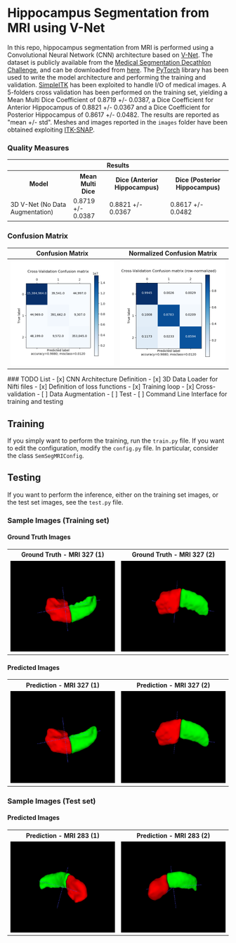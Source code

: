 # Hippocampus Segmentation from MRI using V-Net
In this repo, hippocampus segmentation from MRI is performed 
using a Convolutional Neural Network (CNN) architecture based on
[V-Net](https://arxiv.org/abs/1606.04797).
The dataset is publicly available from the 
[Medical Segmentation Decathlon Challenge](http://medicaldecathlon.com/),
and can be downloaded from 
[here](https://drive.google.com/drive/folders/1HqEgzS8BV2c7xYNrZdEAnrHk7osJJ--2).
The [PyTorch](https://pytorch.org/) library has been used to write the model architecture 
and performing the training and validation. [SimpleITK](https://simpleitk.org/) 
has been exploited to handle I/O of medical images.
A 5-folders cross validation has been performed on the training set, yielding a 
Mean Multi Dice Coefficient of 0.8719 +/- 0.0387, a Dice Coefficient for 
Anterior Hippocampus of 0.8821 +/- 0.0367 and a Dice Coefficient for 
Posterior Hippocampus of 0.8617 +/- 0.0482.
The results are reported as "mean +/- std". 
Meshes and images reported in the ```images``` folder have been obtained exploiting 
[ITK-SNAP](http://www.itksnap.org/).

### Quality Measures
<table>
<tr>
<th colspan="4">Results</th>
</tr>
<tr>
<th> Model </th>
<th> Mean Multi Dice </th>
<th> Dice (Anterior  Hippocampus) </th>
<th> Dice (Posterior Hippocampus) </th>
</tr>
<tr>
<td>3D V-Net (No Data Augmentation)</td>
<td>0.8719 +/- 0.0387</td>
<td>0.8821 +/- 0.0367</td>
<td>0.8617 +/- 0.0482</td>
</tr>
</table>

### Confusion Matrix
<table>
<tr>
<th>Confusion Matrix</th>
<th>Normalized Confusion Matrix</th>
</tr>
<tr>
<th>
<img src="images/conf_matrix_no_norm.png" alt="Confusion Matrix (Cross-validation)" width="400"/>
</th>
<th>
<img src="images/conf_matrix_normalized_row.png" alt="Normalized Confusion Matrix (Cross-validation)" width="400"/>
</th>
<tr>
</table>
### TODO List
- [x] CNN Architecture Definition
- [x] 3D Data Loader for Nifti files
- [x] Definition of loss functions
- [x] Training loop
- [x] Cross-validation
- [ ] Data Augmentation
- [ ] Test
- [ ] Command Line Interface for training and testing 

## Training
If you simply want to perform the training, run the ```train.py``` file.
If you want to edit the configuration, modify the ```config.py``` file.
In particular, consider the class ```SemSegMRIConfig```.

## Testing
If you want to perform the inference, either on the training set images, or the
test set images, see the ```test.py``` file.

### Sample Images (Training set)
#### Ground Truth Images
<table>
<tr>
<th>Ground Truth - MRI 327 (1)</th>
<th>Ground Truth - MRI 327 (2)</th>
</tr>
<tr>
<td><img src="images/327_gt_01.png" alt="Ground Truth - MRI 327 (1)" width="250"/></td>
<td><img src="images/327_gt_02.png" alt="Ground Truth - MRI 327 (2)" width="250"/></td>
</tr>
</table>

#### Predicted Images
<table>
<tr>
<th>Prediction   - MRI 327 (1)</th>
<th>Prediction   - MRI 327 (2)</th>
</tr>
<tr>
<td><img src="images/327_pred_01.png" alt="Prediction   - MRI 327 (1)" width="250"/></td>
<td><img src="images/327_pred_02.png" alt="Prediction   - MRI 327 (2)" width="250"/></td>
</tr>
</table>

### Sample Images (Test set)
#### Predicted Images
<table>
<tr>
<th>Prediction   - MRI 283 (1)</th>
<th>Prediction   - MRI 283 (2)</th>
</tr>
<tr>
<td><img src="images/283_pred_01.png" alt="Prediction   - MRI 283 (1)" width="250"/></td>
<td><img src="images/283_pred_02.png" alt="Prediction   - MRI 283 (2)" width="250"/></td>
</tr>
</table>